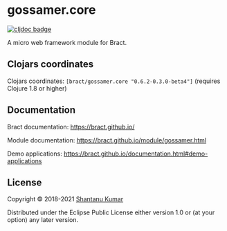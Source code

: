 # gossamer.core

[![cljdoc badge](https://cljdoc.org/badge/bract/gossamer.core)](https://cljdoc.org/d/bract/gossamer.core)

A micro web framework module for Bract.


## Clojars coordinates

Clojars coordinates: `[bract/gossamer.core "0.6.2-0.3.0-beta4"]` (requires Clojure 1.8 or higher)


## Documentation

Bract documentation: https://bract.github.io/

Module documentation: https://bract.github.io/module/gossamer.html

Demo applications: https://bract.github.io/documentation.html#demo-applications


## License

Copyright © 2018-2021 [Shantanu Kumar](https://github.com/kumarshantanu)

Distributed under the Eclipse Public License either version 1.0 or (at
your option) any later version.

